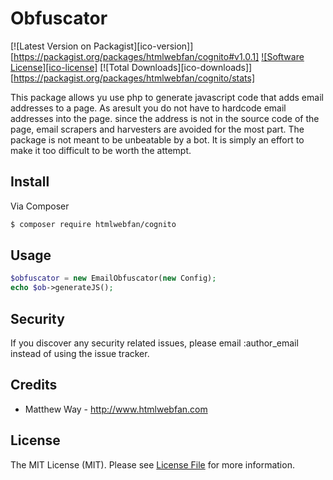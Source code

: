 # Obfuscator

[![Latest Version on Packagist][ico-version]][https://packagist.org/packages/htmlwebfan/cognito#v1.0.1]
[![Software License][ico-license]](LICENSE.md)
[![Total Downloads][ico-downloads]][https://packagist.org/packages/htmlwebfan/cognito/stats]

This package allows yu use php to generate javascript code that adds email addresses to a page.
As aresult you do not have to hardcode email addresses into the page. since the address is not 
in the source code of the page, email scrapers and harvesters are avoided for the most part. 
The package is not meant to be unbeatable by a bot. It is simply an effort to make it too difficult 
to be worth the attempt.

## Install

Via Composer

``` bash
$ composer require htmlwebfan/cognito
```

## Usage

``` php
$obfuscator = new EmailObfuscator(new Config);
echo $ob->generateJS();
```

## Security

If you discover any security related issues, please email :author_email instead of using the issue tracker.

## Credits

- Matthew Way - http://www.htmlwebfan.com

## License

The MIT License (MIT). Please see [License File](LICENSE.md) for more information.


